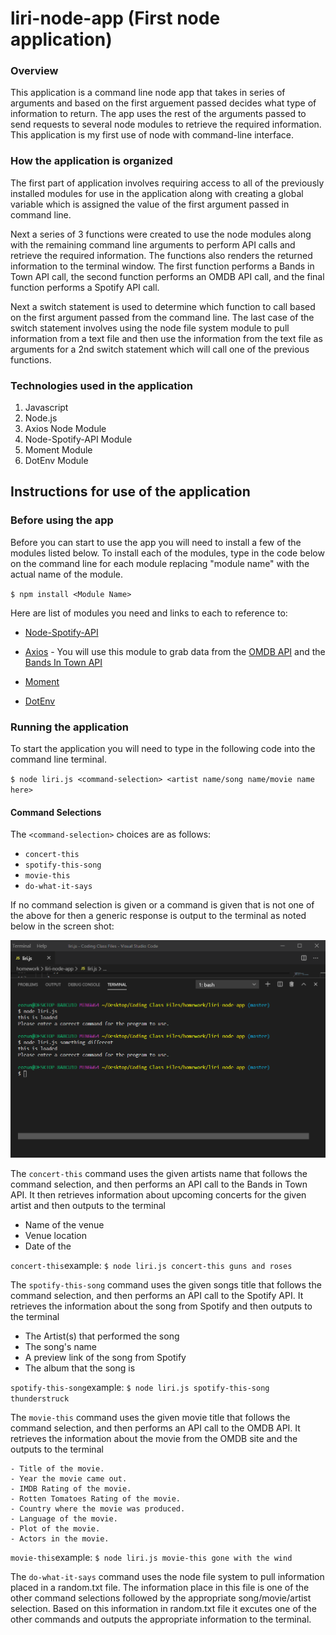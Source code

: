 # liri-node-app (First node application)

### Overview
This application is a command line node app that takes in series of arguments and based on the first arguement passed decides what type of information to return.  The app uses the rest of the arguments passed to send requests to several node modules to retrieve the required information.  This application is my first use of node with command-line interface.

### How the application is organized
The first part of application involves requiring access to all of the previously installed modules for use in the application along with creating a global variable which is assigned the value of the first argument passed in command line.  

Next a series of 3 functions were created to use the node modules along with the remaining command line arguments to perform API calls and retrieve the required information.  The functions also renders the returned information to the terminal window.  The first function performs a Bands in Town API call, the second function performs an OMDB API call, and the final function performs a Spotify API call.

Next a switch statement is used to determine which function to call based on the first argument passed from the command line.  The last case of the switch statement involves using the node file system module to pull information from a text file and then use the information from the text file as arguments for a 2nd switch statement which will call one of the previous functions.

### Technologies used in the application
1.  Javascript
2.  Node.js
3.  Axios Node Module
4.  Node-Spotify-API Module
5.  Moment Module
6.  DotEnv Module


## Instructions for use of the application
### Before using the app
Before you can start to use the app you will need to install a few of the modules listed below.  To install each of the modules, type in the code below on the command line for each module replacing "module name" with the actual name of the module.

`$ npm install <Module Name>`

Here are list of modules you need and links to each to reference to:
* [Node-Spotify-API](https://www.npmjs.com/package/node-spotify-api)
* [Axios](https://www.npmjs.com/package/axios) - You will use this module to grab data from the [OMDB API](http://www.omdbapi.com/) and the [Bands In Town API](http://www.artists.bandsintown.com/bandsintown-api)

* [Moment](https://www.npmjs.com/package/moment)
* [DotEnv](https://www.npmjs.com/package/dotenv)

### Running the application
To start the application you will need to type in the following code into the command line terminal.

`$ node liri.js <command-selection> <artist name/song name/movie name here>`

#### Command Selections
The `<command-selection>` choices are as follows:
  - `concert-this`
  - `spotify-this-song`
  - `movie-this`
  - `do-what-it-says`

  If no command selection is given or a command is given that is not one  of the above for then a generic response is output to the terminal as noted below in the screen shot:

  ![Image of first screenshot](images/liri1.png)




The `concert-this` command uses the given artists name that follows the command selection, and then performs an API call to the Bands in Town API.  It then retrieves information about upcoming concerts for the given artist and then outputs to the terminal 

  - Name of the venue
  - Venue location
  - Date of the 
  
`concert-this`example: `$ node liri.js concert-this guns and roses`



The `spotify-this-song` command uses the given songs title that follows the command selection, and then performs an API call to the Spotify API.  It retrieves the information about the song from Spotify and then outputs to the terminal

  - The Artist(s) that performed the song
  - The song's name
  - A preview link of the song from Spotify
  - The album that the song is 
  
  `spotify-this-song`example: `$ node liri.js spotify-this-song thunderstruck`


  The `movie-this` command uses the given movie title that follows the command selection, and then performs an API call to the OMDB API.  It retrieves the information about the movie from the OMDB site and the outputs to the terminal

    - Title of the movie.
    - Year the movie came out.
    - IMDB Rating of the movie.
    - Rotten Tomatoes Rating of the movie.
    - Country where the movie was produced.
    - Language of the movie.
    - Plot of the movie.
    - Actors in the movie.

`movie-this`example: `$ node liri.js movie-this gone with the wind`


The `do-what-it-says` command uses the node file system to pull information placed in a random.txt file.  The information place in this file is one of the other command selections followed by the appropriate song/movie/artist selection.  Based on this information in random.txt file it excutes one of the other commands and outputs the appropriate information to the terminal.